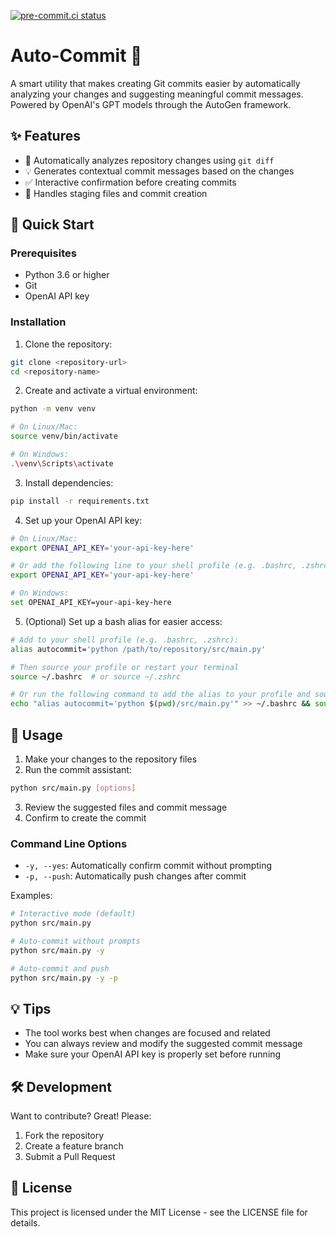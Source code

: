 [![pre-commit.ci status](https://results.pre-commit.ci/badge/github/abuzarmahmood/auto-commit/main.svg)](https://results.pre-commit.ci/latest/github/abuzarmahmood/auto-commit/main)

# Auto-Commit 🤖

A smart utility that makes creating Git commits easier by automatically analyzing your changes and suggesting meaningful commit messages. Powered by OpenAI's GPT models through the AutoGen framework.

## ✨ Features

- 📝 Automatically analyzes repository changes using `git diff`
- 💡 Generates contextual commit messages based on the changes
- ✅ Interactive confirmation before creating commits
- 🔄 Handles staging files and commit creation

## 🚀 Quick Start

### Prerequisites

- Python 3.6 or higher
- Git
- OpenAI API key

### Installation

1. Clone the repository:
```bash
git clone <repository-url>
cd <repository-name>
```

2. Create and activate a virtual environment:
```bash
python -m venv venv

# On Linux/Mac:
source venv/bin/activate

# On Windows:
.\venv\Scripts\activate
```

3. Install dependencies:
```bash
pip install -r requirements.txt
```

4. Set up your OpenAI API key:
```bash
# On Linux/Mac:
export OPENAI_API_KEY='your-api-key-here'

# Or add the following line to your shell profile (e.g. .bashrc, .zshrc):
export OPENAI_API_KEY='your-api-key-here'

# On Windows:
set OPENAI_API_KEY=your-api-key-here
```

5. (Optional) Set up a bash alias for easier access:
```bash
# Add to your shell profile (e.g. .bashrc, .zshrc):
alias autocommit='python /path/to/repository/src/main.py'

# Then source your profile or restart your terminal
source ~/.bashrc  # or source ~/.zshrc

# Or run the following command to add the alias to your profile and source it:
echo "alias autocommit='python $(pwd)/src/main.py'" >> ~/.bashrc && source ~/.bashrc.bashrc
```

## 🎯 Usage

1. Make your changes to the repository files
2. Run the commit assistant:
```bash
python src/main.py [options]
```
3. Review the suggested files and commit message
4. Confirm to create the commit

### Command Line Options

- `-y, --yes`: Automatically confirm commit without prompting
- `-p, --push`: Automatically push changes after commit

Examples:
```bash
# Interactive mode (default)
python src/main.py

# Auto-commit without prompts
python src/main.py -y

# Auto-commit and push
python src/main.py -y -p
```

## 💡 Tips

- The tool works best when changes are focused and related
- You can always review and modify the suggested commit message
- Make sure your OpenAI API key is properly set before running

## 🛠️ Development

Want to contribute? Great! Please:
1. Fork the repository
2. Create a feature branch
3. Submit a Pull Request

## 📝 License

This project is licensed under the MIT License - see the LICENSE file for details.
